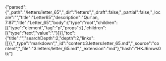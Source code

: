 {"parsed":{"_path":"/letters/letter_65","_dir":"letters","_draft":false,"_partial":false,"_locale":"","title":"Letter65","description":"Qur'an, 7:87","itle":"Letter_65","body":{"type":"root","children":[{"type":"element","tag":"p","props":{},"children":[{"type":"text","value":"."}]}],"toc":{"title":"","searchDepth":2,"depth":2,"links":[]}},"_type":"markdown","_id":"content:3.letters:letter_65.md","_source":"content","_file":"3.letters/letter_65.md","_extension":"md"},"hash":"HKJ6mws0tk"}